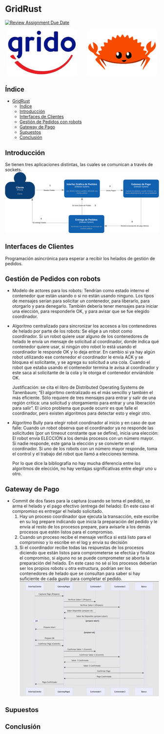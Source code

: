 # GridRust
[![Review Assignment Due Date](https://classroom.github.com/assets/deadline-readme-button-24ddc0f5d75046c5622901739e7c5dd533143b0c8e959d652212380cedb1ea36.svg)](https://classroom.github.com/a/PKo6zpFB)


<p align="center">
  <img src="img/grido.png" width="45%">
&nbsp; &nbsp; &nbsp; &nbsp;
  <img src="img/rust_crab.png" width="45%">
</p>


## Índice
- [GridRust](#gridrust)
  - [Índice](#índice)
  - [Introducción](#introducción)
  - [Interfaces de Clientes](#interfaces-de-clientes)
  - [Gestión de Pedidos con robots](#gestión-de-pedidos-con-robots)
  - [Gateway de Pago](#gateway-de-pago)
  - [Supuestos](#supuestos)
  - [Conclusión](#conclusión)

##  Introducción
Se tienen tres aplicaciones distintas, las cuales se comunican a través de sockets.
![Diagrama del Proyecto](diagrams/C4_gridrust.drawio.png)
## Interfaces de Clientes
Programación asincrónica para esperar a recibir los helados de gestión de pedidos.

## Gestión de Pedidos con robots
- Modelo de actores para los robots:
    Tendrían como estado interno el contenedor que están usando o si no están usando ninguno. Los tipos de mensajes serían para solicitar un contenedor, para liberarlo, para otorgarlo y       para denegarlo.
    También debería tener mensajes para iniciar una elección, para responderle OK, y para avisar que se fue elegido coordinador.
- Algoritmo centralizado para sincronizar los accesos a los contenedores de helado por parte de los robots: 
    Se elige a un robot como coordinador. Si un robot quiere usar alguno de los contenedores de helado le envía un mensaje de solicitud al coordinador, donde indica qué contenedor quiere     usar, si ningún otro robot lo está usando el coordinador le responde OK y lo deja entrar. En cambio si ya hay algún robot utilizando ese contenedor el coordinador le envía ACK y se        bloquea el solicitante, y se agrega su solicitud a una cola. Cuando el robot que estaba usando el contenedor termina le avisa al coordinador y este saca al solicitante de la cola y le     otorga el contenedor enviándole OK.
	
    Justificación: se cita el libro de Distributed Operating Systems de Tanenbaum; “El algoritmo centralizado es el más sencillo y también el más eficiente. Sólo requiere de tres       mensajes para entrar y salir de una región critica: una solicitud y otorgamiento para entrar y una liberación para salir”. El único problema que puede ocurrir es que falle el               coordinador, pero existen algoritmos para detectar esto y elegir otro.

- Algoritmo Bully para elegir robot coordinador al inicio y en caso de que falle:
  Cuando un robot observa que el coordinador ya no responde las solicitudes (por un timeout constante que se define), inicia una elección:
  El robot envía ELECCIÓN a los demás procesos con un número mayor.
  Si nadie responde, este gana la elección y se convierte en el coordinador.
  Si uno de los robots con un número mayor responde, toma el control y el trabajo del robot que llamó a elecciones termina.

  Por lo que dice la bibliografía no hay mucha diferencia entre los algoritmos de elección, no hay ventajas significativas entre elegir uno u otro.


## Gateway de Pago
- Commit de dos fases para la captura (cuando se toma el pedido), se arma el helado y el pago efectivo (entrega del helado):
  En este caso el compromiso es entregar el helado solicitado.
   1. Hay un proceso coordinador que ejecuta la transacción, este escribe en su log prepare indicando que inicia la preparación del pedido y le envía al resto de los procesos prepare,     para avisarle a los demás procesos que estén listos para el compromiso.
  2. Cuando un proceso recibe el mensaje verifica si está listo para el compromiso y lo escribe en el log y envía su decisión
  3. Si el coordinador recibe todas las respuestas de los procesos diciendo que están listos para comprometerse se efectúa y finaliza el compromiso, si alguno no se puede comprometer se     aborta la preparación del helado.
En este caso no sé si los procesos deberían ser los propios robots u otra estructura, podrían ser los contenedores de helado que se consultan para saber si hay suficiente de cada gusto para completar el pedido.
![Diagrama de secuencia](diagrams/secuencia-gateway.jpeg)

## Supuestos

## Conclusión

